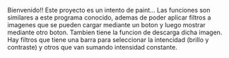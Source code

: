 Bienvenido!!
Este proyecto es un intento de paint...
Las funciones son similares a este programa conocido, ademas de poder aplicar filtros a imagenes que se pueden cargar mediante un boton y luego mostrar mediante otro boton.
Tambien tiene la funcion de descarga dicha imagen.
Hay filtros que tiene una barra para seleccionar la intencidad (brillo y contraste) y otros que van sumando intensidad constante.
